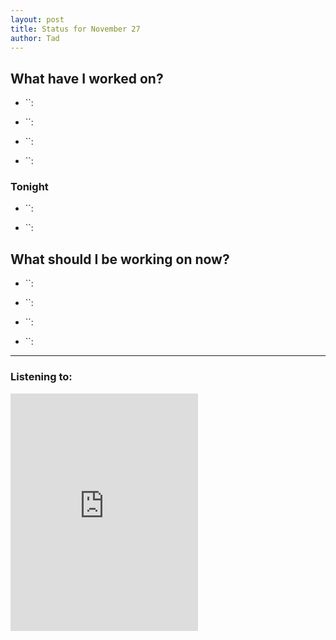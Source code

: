 ```yaml
---
layout: post 
title: Status for November 27 
author: Tad
---
```




## What have I worked on?

* ``:

* ``:

* ``:

* ``:



### Tonight

* ``:

* ``:


## What should I be working on now?

* ``:

* ``:

* ``:

* ``:



--- 

### Listening to:

<iframe src='https://embed.spotify.com/?uri=spotify%3Atrack%3A7ofZgS5xDW0XodfjaXWvZG' width='300' height='380' frameborder='0' allowtransparency='true'></iframe>

<i class='fa fa-code' style='color:pink'></i>
